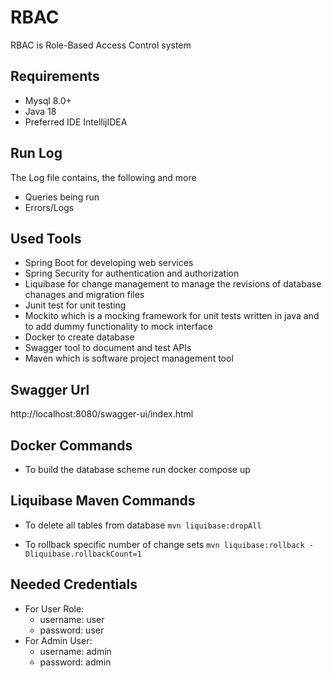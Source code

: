 # RBAC
RBAC is Role-Based Access Control system

## Requirements

* Mysql 8.0+
* Java 18
* Preferred IDE IntellijIDEA

## Run Log 

The Log file contains, the following and more

* Queries being run
* Errors/Logs

## Used Tools

* Spring Boot for developing web services
* Spring Security for authentication and authorization
* Liquibase for change management to manage the revisions of database chanages and migration files
* Junit test for unit testing
* Mockito which is a mocking framework for unit tests written in java and to add dummy functionality to mock interface
* Docker to create database
* Swagger tool to document and test APIs
* Maven which is software project management tool

## Swagger Url
http://localhost:8080/swagger-ui/index.html

## Docker Commands
* To build the database scheme run docker compose up

## Liquibase Maven Commands

* To delete all tables from database `mvn liquibase:dropAll`

* To rollback specific number of change sets `mvn liquibase:rollback -Dliquibase.rollbackCount=1`

## Needed Credentials
* For User Role: 
    * username: user
    * password: user
* For Admin User: 
    * username: admin
    * password: admin
    

